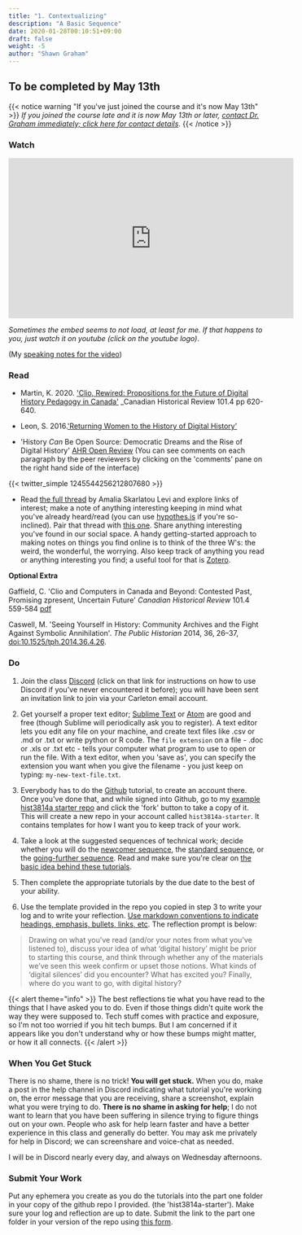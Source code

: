 ```yaml
---
title: "1. Contextualizing"
description: "A Basic Sequence"
date: 2020-01-28T00:10:51+09:00
draft: false
weight: -5
author: "Shawn Graham"
---
```


## To be completed by May 13th

{{< notice warning "If you've just joined the course and it's now May 13th" >}}
_If you joined the course late and it is now May 13th or later, [contact Dr. Graham immediately; click here for contact details](docs/6-contact/)_.
{{< /notice >}}

### Watch

<div align="center"><iframe width="560" height="315" src="https://www.youtube.com/embed/QMnUxUNDaWM" title="YouTube video player" frameborder="0" allow="accelerometer; autoplay; clipboard-write; encrypted-media; gyroscope; picture-in-picture" allowfullscreen></iframe></div>

_Sometimes the embed seems to not load, at least for me. If that happens to you, just watch it on youtube (click on the youtube logo)_.

(My [speaking notes for the video](/data/part-one-text.md))

### Read

+ Martin, K. 2020. ['Clio, Rewired: Propositions for the Future of Digital History Pedagogy in Canada'](/data/martin_project_muse_777494.pdf) _Canadian Historical Review 101.4 pp 620-640.

+ Leon, S. 2016.['Returning Women to the History of Digital History'](http://www.6floors.org/bracket/2016/03/07/returning-women-to-the-history-of-digital-history/)

+ 'History _Can_ Be Open Source: Democratic Dreams and the Rise of Digital History' [AHR Open Review](https://ahropenreview.com/HistoryCanBeOpenSource/manuscript/) (You can see comments on each paragraph by the peer reviewers by clicking on the 'comments' pane on the right hand side of the interface)

{{< twitter_simple 1245544256212807680 >}}

+ Read [the full thread](https://twitter.com/amaliasl/status/1245544256212807680) by Amalia Skarlatou Levi and explore links of interest; make a note of anything interesting keeping in mind what you've already heard/read (you can use [hypothes.is](/tutorials/hypothesis) if you're so-inclined). Pair that thread with [this one](https://twitter.com/amaliasl/status/1270183394526154753). Share anything interesting you've found in our social space. A handy getting-started approach to making notes on things you find online is to think of the three W's: the weird, the wonderful, the worrying. Also keep track of anything you read or anything interesting you find; a useful tool for that is [Zotero](/tutorials/zotero).

**Optional Extra**

Gaffield, C. 'Clio and Computers in Canada and Beyond: Contested Past, Promising zpresent, Uncertain Future' _Canadian Historical Review_ 101.4 559-584 [pdf](/data/gaffield.pdf)

Caswell, M. 'Seeing Yourself in History: Community Archives and the Fight Against Symbolic Annihilation'. _The Public Historian_ 2014, 36, 26–37, [doi:10.1525/tph.2014.36.4.26](http://digitalrhetoricandnetworkedcomposition.web.unc.edu/files/2016/01/caswell-seeing-yourself-in-history.pdf).

### Do

1. Join the class [Discord](/tutorials/discord/) (click on that link for instructions on how to use Discord if you've never encountered it before); you will have been sent an invitation link to join via your Carleton email account.

2. Get yourself a proper text editor; [Sublime Text](https://www.sublimetext.com/) or [Atom](https://atom.io) are good and free (though Sublime will periodically ask you to register). A text editor lets you edit any file on your machine, and create text files like .csv or .md or .txt or write python or R code. The `file extension` on a file - .doc or .xls or .txt etc - tells your computer what program to use to open or run the file. With a text editor, when you 'save as', you can specify the extension you want when you give the filename - you just keep on typing: `my-new-text-file.txt`.

3. Everybody has to do the [Github](/tutorials/github/) tutorial, to create an account there. Once you've done that, and while signed into Github, go to my [example hist3814a starter repo](https://github.com/shawngraham/hist3814a-starter) and click the 'fork' button to take a copy of it. This will create a new repo in your account called `hist3814a-starter`. It contains templates for how I want you to keep track of your work.

4. Take a look at the suggested sequences of technical work; decide whether you will do the [newcomer sequence](tutorials/1-basic-progression/#newcomer-sequence), the [standard sequence](tutorials/1-basic-progression/#standard-sequence), or the [going-further sequence](tutorials/1-basic-progression/#going-further-sequence). Read and make sure you're clear on [the basic idea behind these tutorials](tutorials/1-basic-progression/#introduction).

5. Then complete the appropriate tutorials by the due date to the best of your ability.

6. Use the template provided in the repo you copied in step 3 to write your log and to write your reflection. [Use markdown conventions to indicate headings, emphasis, bullets, links, etc](https://github.com/adam-p/markdown-here/wiki/Markdown-Cheatsheet). The reflection prompt is below:

> Drawing on what you’ve read (and/or your notes from what you’ve listened to), discuss your idea of what ‘digital history’ might be prior to starting this course, and think through whether any of the materials we’ve seen this week confirm or upset those notions. What kinds of ‘digital silences’ did you encounter? What has excited you? Finally, where do you want to go, with digital history?

{{< alert theme="info" >}}
The best reflections tie what you have read to the things that I have asked you to do. Even if those things didn't quite work the way they were supposed to. Tech stuff comes with practice and exposure, so I'm not too worried if you hit tech bumps. But I am concerned if it appears like you don't understand why or how these bumps might matter, or how it all connects.
{{< /alert >}}

### When You Get Stuck

There is no shame, there is no trick! **You will get stuck.** When you do, make a post in the help channel in Discord indicating what tutorial you're working on, the error message that you are receiving, share a screenshot, explain what you were trying to do. **There is no shame in asking for help**; I do not want to learn that you have been suffering in silence trying to figure things out on your own. People who ask for help learn faster and have a better experience in this class and generally do better. You may ask me privately for help in Discord; we can screenshare and voice-chat as needed.

I will be in Discord nearly every day, and always on Wednesday afternoons.

### Submit Your Work

Put any ephemera you create as you do the tutorials into the part one folder in your copy of the github repo I provided. (the 'hist3814a-starter'). Make sure your log and reflection are up to date. Submit the link to the part one folder in your version of the repo using [this form](https://forms.gle/mEqh72LLR5vCqknW6).
